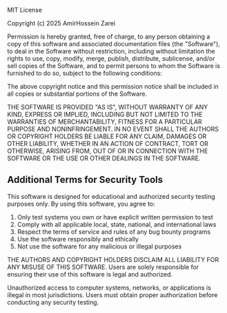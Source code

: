 MIT License

Copyright (c) 2025 AmirHossein Zarei

Permission is hereby granted, free of charge, to any person obtaining a copy
of this software and associated documentation files (the "Software"), to deal
in the Software without restriction, including without limitation the rights
to use, copy, modify, merge, publish, distribute, sublicense, and/or sell
copies of the Software, and to permit persons to whom the Software is
furnished to do so, subject to the following conditions:

The above copyright notice and this permission notice shall be included in all
copies or substantial portions of the Software.

THE SOFTWARE IS PROVIDED "AS IS", WITHOUT WARRANTY OF ANY KIND, EXPRESS OR
IMPLIED, INCLUDING BUT NOT LIMITED TO THE WARRANTIES OF MERCHANTABILITY,
FITNESS FOR A PARTICULAR PURPOSE AND NONINFRINGEMENT. IN NO EVENT SHALL THE
AUTHORS OR COPYRIGHT HOLDERS BE LIABLE FOR ANY CLAIM, DAMAGES OR OTHER
LIABILITY, WHETHER IN AN ACTION OF CONTRACT, TORT OR OTHERWISE, ARISING FROM,
OUT OF OR IN CONNECTION WITH THE SOFTWARE OR THE USE OR OTHER DEALINGS IN THE
SOFTWARE.

## Additional Terms for Security Tools

This software is designed for educational and authorized security testing purposes only. By using this software, you agree to:

1. Only test systems you own or have explicit written permission to test
2. Comply with all applicable local, state, national, and international laws
3. Respect the terms of service and rules of any bug bounty programs
4. Use the software responsibly and ethically
5. Not use the software for any malicious or illegal purposes

THE AUTHORS AND COPYRIGHT HOLDERS DISCLAIM ALL LIABILITY FOR ANY MISUSE OF THIS SOFTWARE. Users are solely responsible for ensuring their use of this software is legal and authorized.

Unauthorized access to computer systems, networks, or applications is illegal in most jurisdictions. Users must obtain proper authorization before conducting any security testing.
